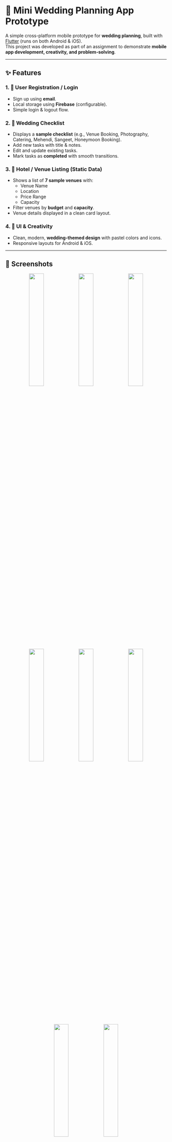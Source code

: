 # 💍 Mini Wedding Planning App Prototype

A simple cross-platform mobile prototype for **wedding planning**, built with [Flutter](https://flutter.dev/) (runs on both Android & iOS).  
This project was developed as part of an assignment to demonstrate **mobile app development, creativity, and problem-solving**.

---

## ✨ Features

### 1. 🔑 User Registration / Login
- Sign up using **email**.
- Local storage using **Firebase** (configurable).
- Simple login & logout flow.

### 2. 📝 Wedding Checklist
- Displays a **sample checklist** (e.g., Venue Booking, Photography, Catering, Mehendi, Sangeet, Honeymoon Booking).
- Add new tasks with title & notes.
- Edit and update existing tasks.
- Mark tasks as **completed** with smooth transitions.

### 3. 🏨 Hotel / Venue Listing (Static Data)
- Shows a list of **7 sample venues** with:
  - Venue Name  
  - Location  
  - Price Range  
  - Capacity  
- Filter venues by **budget** and **capacity**.
- Venue details displayed in a clean card layout.

### 4. 🎨 UI & Creativity
- Clean, modern, **wedding-themed design** with pastel colors and icons.
- Responsive layouts for Android & iOS.

---

## 📱 Screenshots 
<div align="center">

  <img src="https://github.com/user-attachments/assets/5c2a902d-5a04-47dc-a633-326db06de025" width="30%" />
  <img src="https://github.com/user-attachments/assets/d19edf38-5050-4efc-9582-935733a7e9cc" width="30%" />
  <img src="https://github.com/user-attachments/assets/212472b8-edb6-45e8-9c9c-889e79edb3c6" width="30%" />

  <br/>

  <img src="https://github.com/user-attachments/assets/dca3df81-7f01-4a9b-9da9-45e8bbfa3874" width="30%" />
  <img src="https://github.com/user-attachments/assets/da8a7806-64b7-49d2-89ce-d420ea2a09af" width="30%" />
  <img src="https://github.com/user-attachments/assets/27afc357-6b5c-403d-87c8-a223992101d5" width="30%" />

  <br/>

  <img src="https://github.com/user-attachments/assets/f9aea748-e983-4b4f-9078-ab35cbecece2" width="30%" />
  <img src="https://github.com/user-attachments/assets/90661e4c-fa37-4da9-a9ec-c325d34dbf6b" width="30%" />

</div>

---

## 🛠️ Tech Stack
- **Flutter / Dart** (cross-platform development)
- **State Management:** GetX
- **Local Storage:**SharedPreferences and Firebase
- **UI Assets:** Material Icons, custom illustrations
